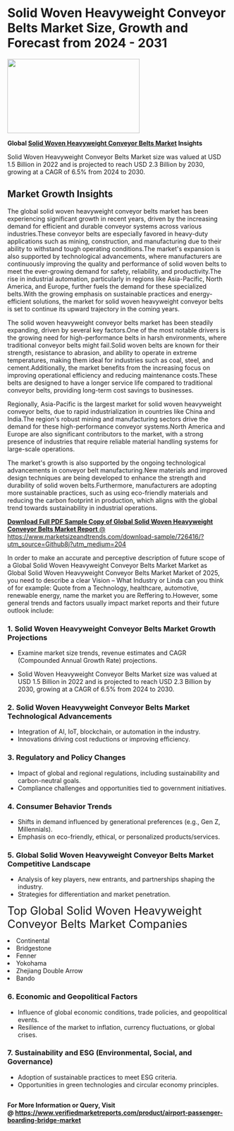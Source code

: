 <H1>Solid Woven Heavyweight Conveyor Belts Market Size, Growth and Forecast from 2024 - 2031</H1><img class="aligncenter size-medium wp-image-584254" src="https://thirdeyenews.in/wp-content/uploads/2024/09/Global-Market-Research-300x168.jpeg" alt="" width="300" height="168" /><p><strong>Global&nbsp;<a href="https://www.marketsizeandtrends.com/download-sample/726416/?utm_source=Github8j?utm_medium=204">Solid Woven Heavyweight Conveyor Belts Market</a> Insights</strong></p><p>Solid Woven Heavyweight Conveyor Belts Market size was valued at USD 1.5 Billion in 2022 and is projected to reach USD 2.3 Billion by 2030, growing at a CAGR of 6.5% from 2024 to 2030.</p><p><h2>Market Growth Insights</h2> <p>The global solid woven heavyweight conveyor belts market has been experiencing significant growth in recent years, driven by the increasing demand for efficient and durable conveyor systems across various industries.These conveyor belts are especially favored in heavy-duty applications such as mining, construction, and manufacturing due to their ability to withstand tough operating conditions.The market's expansion is also supported by technological advancements, where manufacturers are continuously improving the quality and performance of solid woven belts to meet the ever-growing demand for safety, reliability, and productivity.The rise in industrial automation, particularly in regions like Asia-Pacific, North America, and Europe, further fuels the demand for these specialized belts.With the growing emphasis on sustainable practices and energy-efficient solutions, the market for solid woven heavyweight conveyor belts is set to continue its upward trajectory in the coming years.</p> <p><a href="#"></a></p> <p>The solid woven heavyweight conveyor belts market has been steadily expanding, driven by several key factors.One of the most notable drivers is the growing need for high-performance belts in harsh environments, where traditional conveyor belts might fail.Solid woven belts are known for their strength, resistance to abrasion, and ability to operate in extreme temperatures, making them ideal for industries such as coal, steel, and cement.Additionally, the market benefits from the increasing focus on improving operational efficiency and reducing maintenance costs.These belts are designed to have a longer service life compared to traditional conveyor belts, providing long-term cost savings to businesses.</p> <p>Regionally, Asia-Pacific is the largest market for solid woven heavyweight conveyor belts, due to rapid industrialization in countries like China and India.The region's robust mining and manufacturing sectors drive the demand for these high-performance conveyor systems.North America and Europe are also significant contributors to the market, with a strong presence of industries that require reliable material handling systems for large-scale operations.</p> <p>The market's growth is also supported by the ongoing technological advancements in conveyor belt manufacturing.New materials and improved design techniques are being developed to enhance the strength and durability of solid woven belts.Furthermore, manufacturers are adopting more sustainable practices, such as using eco-friendly materials and reducing the carbon footprint in production, which aligns with the global trend towards sustainability in industrial operations.</p> <p><a href="#"></p><p><span class=""><strong>Download Full PDF Sample Copy of Global Solid Woven Heavyweight Conveyor Belts Market Report</strong> @ <a href="https://www.marketsizeandtrends.com/download-sample/726416/?utm_source=Github8j?utm_medium=204" target="_blank">https://www.marketsizeandtrends.com/download-sample/726416/?utm_source=Github8j?utm_medium=204</a></span></p><p>In order to make an accurate and perceptive description of future scope of a Global&nbsp;Solid Woven Heavyweight Conveyor Belts Market Market as Global&nbsp;Solid Woven Heavyweight Conveyor Belts Market Market of 2025, you need to describe a clear Vision &ndash; What Industry or Linda can you think of for example: Quote from a Technology, healthcare, automotive, renewable energy, name the market you are Reffering to.However, some general trends and factors usually impact market reports and their future outlook include:</p><h3>1.&nbsp;<strong>Solid Woven Heavyweight Conveyor Belts Market Growth Projections</strong></h3><ul><li>Examine market size trends, revenue estimates and CAGR (Compounded Annual Growth Rate) projections.</li><li><p>Solid Woven Heavyweight Conveyor Belts Market size was valued at USD 1.5 Billion in 2022 and is projected to reach USD 2.3 Billion by 2030, growing at a CAGR of 6.5% from 2024 to 2030.</p></li></ul><h3>2.&nbsp;<strong>Solid Woven Heavyweight Conveyor Belts Market Technological Advancements</strong></h3><ul><li>Integration of AI, IoT, blockchain, or automation in the industry.</li><li>Innovations driving cost reductions or improving efficiency.</li></ul><h3>3.&nbsp;<strong>Regulatory and Policy Changes</strong></h3><ul><li>Impact of global and regional regulations, including sustainability and carbon-neutral goals.</li><li>Compliance challenges and opportunities tied to government initiatives.</li></ul><h3>4.&nbsp;<strong>Consumer Behavior Trends</strong></h3><ul><li>Shifts in demand influenced by generational preferences (e.g., Gen Z, Millennials).</li><li>Emphasis on eco-friendly, ethical, or personalized products/services.</li></ul><h3>5.&nbsp;<strong>Global Solid Woven Heavyweight Conveyor Belts Market Competitive Landscape</strong></h3><ul><li>Analysis of key players, new entrants, and partnerships shaping the industry.</li><li>Strategies for differentiation and market penetration.</li></ul><p data-pm-slice="1 1 []"><span style="color: inherit; font-family: inherit; font-size: 25px;">Top Global Solid Woven Heavyweight Conveyor Belts Market Companies</span></p><div class="" data-test-id=""><p><li>Continental</li><li> Bridgestone</li><li> Fenner</li><li> Yokohama</li><li> Zhejiang Double Arrow</li><li> Bando</li></p></div><h3>6.&nbsp;<strong>Economic and Geopolitical Factors</strong></h3><ul><li>Influence of global economic conditions, trade policies, and geopolitical events.</li><li>Resilience of the market to inflation, currency fluctuations, or global crises.</li></ul><h3>7.&nbsp;<strong>Sustainability and ESG (Environmental, Social, and Governance)</strong></h3><ul><li>Adoption of sustainable practices to meet ESG criteria.</li><li>Opportunities in green technologies and circular economy principles.</li></ul><h2><strong style="font-size: 14px;">For More Information or Query, Visit @&nbsp;</strong><a style="background-color: #ffffff; font-size: 14px;" href="https://www.marketsizeandtrends.com/report/solid-woven-heavyweight-conveyor-belts-market/" target="_blank">https://www.verifiedmarketreports.com/product/airport-passenger-boarding-bridge-market</a></h2>